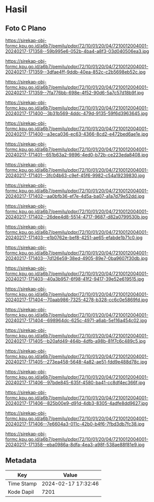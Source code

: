 # Hasil

## Foto C Plano

https://sirekap-obj-formc.kpu.go.id/a6b7/pemilu/pdpr/72/10/01/20/04/7210012004001-20240217-171358--59b995e6-052b-4ba4-a8f3-03d040506ea3.jpg

https://sirekap-obj-formc.kpu.go.id/a6b7/pemilu/pdpr/72/10/01/20/04/7210012004001-20240217-171359--3dfae4ff-9ddb-40ea-852c-c2b5698eb52c.jpg

https://sirekap-obj-formc.kpu.go.id/a6b7/pemilu/pdpr/72/10/01/20/04/7210012004001-20240217-171359--7fa776bb-698e-4f52-90d6-5a7c57d18b9f.jpg

https://sirekap-obj-formc.kpu.go.id/a6b7/pemilu/pdpr/72/10/01/20/04/7210012004001-20240217-171400--3b31b569-4ddc-479d-9135-59f6d3963645.jpg

https://sirekap-obj-formc.kpu.go.id/a6b7/pemilu/pdpr/72/10/01/20/04/7210012004001-20240217-171400--a3eca036-ec63-4366-8cd2-e472bed6ae1e.jpg

https://sirekap-obj-formc.kpu.go.id/a6b7/pemilu/pdpr/72/10/01/20/04/7210012004001-20240217-171401--651b63a2-9896-4ed0-b72b-ce223eda8408.jpg

https://sirekap-obj-formc.kpu.go.id/a6b7/pemilu/pdpr/72/10/01/20/04/7210012004001-20240217-171401--3fc04b63-c9ef-45f6-9982-c54a19239830.jpg

https://sirekap-obj-formc.kpu.go.id/a6b7/pemilu/pdpr/72/10/01/20/04/7210012004001-20240217-171402--aa0bfb36-ef7e-4d5a-ba07-a1a7d79e52dd.jpg

https://sirekap-obj-formc.kpu.go.id/a6b7/pemilu/pdpr/72/10/01/20/04/7210012004001-20240217-171402--26dee4d8-5514-4717-9687-d82a0799530b.jpg

https://sirekap-obj-formc.kpu.go.id/a6b7/pemilu/pdpr/72/10/01/20/04/7210012004001-20240217-171403--e1b0762e-bef8-4251-ae65-efabde1b71c0.jpg

https://sirekap-obj-formc.kpu.go.id/a6b7/pemilu/pdpr/72/10/01/20/04/7210012004001-20240217-171403--7d126e59-38ed-4905-89e7-0ba9607f30db.jpg

https://sirekap-obj-formc.kpu.go.id/a6b7/pemilu/pdpr/72/10/01/20/04/7210012004001-20240217-171403--40a3b957-6f98-41f2-9417-39e52e619515.jpg

https://sirekap-obj-formc.kpu.go.id/a6b7/pemilu/pdpr/72/10/01/20/04/7210012004001-20240217-171404--70aab986-7325-4278-b328-cc6c0e5869fd.jpg

https://sirekap-obj-formc.kpu.go.id/a6b7/pemilu/pdpr/72/10/01/20/04/7210012004001-20240217-171404--698964dc-625c-4971-a6ab-5e116a454c02.jpg

https://sirekap-obj-formc.kpu.go.id/a6b7/pemilu/pdpr/72/10/01/20/04/7210012004001-20240217-171405--b20afd49-464b-4dfb-a98b-81f7c6c489c5.jpg

https://sirekap-obj-formc.kpu.go.id/a6b7/pemilu/pdpr/72/10/01/20/04/7210012004001-20240217-171405--273ea458-5648-4a82-ae51-fdd9e488d78c.jpg

https://sirekap-obj-formc.kpu.go.id/a6b7/pemilu/pdpr/72/10/01/20/04/7210012004001-20240217-171406--97bde845-635f-4580-ba41-cc8df4ec366f.jpg

https://sirekap-obj-formc.kpu.go.id/a6b7/pemilu/pdpr/72/10/01/20/04/7210012004001-20240217-171406--825b00e9-d91d-4db3-8305-4adfe8dd9627.jpg

https://sirekap-obj-formc.kpu.go.id/a6b7/pemilu/pdpr/72/10/01/20/04/7210012004001-20240217-171406--7e6604a3-011c-42b0-b4f6-7fbd3db7fc38.jpg

https://sirekap-obj-formc.kpu.go.id/a6b7/pemilu/pdpr/72/10/01/20/04/7210012004001-20240217-171358--eba0986a-8dfa-4ea3-a98f-538ae88f81e9.jpg


## Metadata

| Key        | Value               |
| ---------- | ------------------- |
| Time Stamp | 2024-02-17 17:32:46 |
| Kode Dapil | 7201                |



